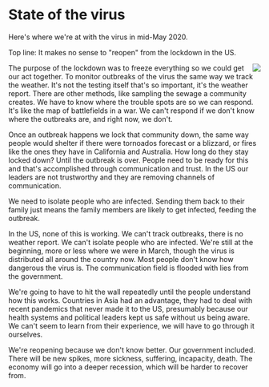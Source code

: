 # State of the virus
Here's where we're at with the virus in mid-May 2020.

Top line: It makes no sense to "reopen" from the lockdown in the US.

<img src="http://scripting.com/images/2020/05/21/thinkUsa.png" border="0" align="right">The purpose of the lockdown was to freeze everything so we could get our act together. To monitor outbreaks of the virus the same way we track the weather. It's not the testing itself that's so important, it's the weather report. There are other methods, like sampling the sewage a community creates. We have to know where the trouble spots are so we can respond. It's like the map of battlefields in a war. We can't respond if we don't know where the outbreaks are, and right now, we don't. 

Once an outbreak happens we lock that community down, the same way people would shelter if there were tornoados forecast or a blizzard, or fires like the ones they have in California and Australia. How long do they stay locked down? Until the outbreak is over. People need to be ready for this and that's accomplished through communication and trust. In the US our leaders are not trustworthy and they are removing channels of communication.

We need to isolate people who are infected. Sending them back to their family just means the family members are likely to get infected, feeding the outbreak. 

In the US, none of this is working. We can't track outbreaks, there is no weather report. We can't isolate people who are infected. We're still at the beginning, more or less where we were in March, though the virus is distributed all around the country now. Most people don't know how dangerous the virus is. The communication field is flooded with lies from the government. 

We're going to have to hit the wall repeatedly until the people understand how this works. Countries in Asia had an advantage, they had to deal with recent pandemics that never made it to the US, presumably because our health systems and political leaders kept us safe without us being aware. We can't seem to learn from their experience, we will have to go through it ourselves.

We're reopening because we don't know better. Our government included. There will be new spikes, more sickness, suffering, incapacity, death. The economy will go into a deeper recession, which will be harder to recover from. 

